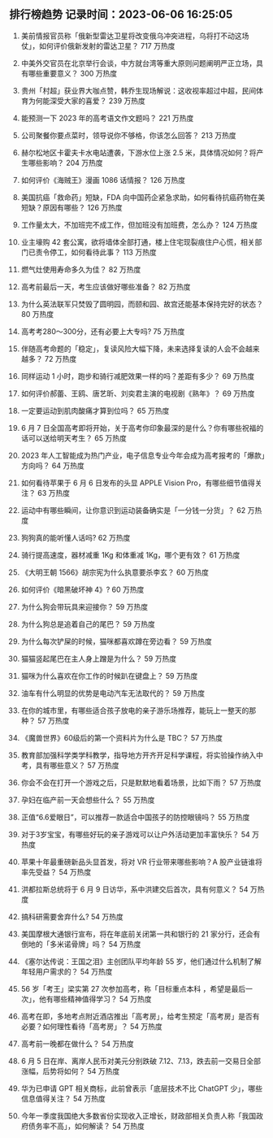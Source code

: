 
## 排行榜趋势 记录时间：2023-06-06 16:25:05
  
  1. 美前情报官员称「俄新型雷达卫星将改变俄乌冲突进程，乌将打不动这场仗」，如何评价俄新发射的雷达卫星？ 717 万热度
    
  2. 中美外交官员在北京举行会谈，中方就台湾等重大原则问题阐明严正立场，具有哪些重要意义？ 300 万热度
    
  3. 贵州「村超」获业界大咖点赞，韩乔生现场解说：这收视率超过中超，民间体育为何能深受大家的喜爱？ 239 万热度
    
  4. 能预测一下 2023 年的高考语文作文题吗？ 221 万热度
    
  5. 公司聚餐你要点菜时，领导说你不够格，你该怎么回答？ 213 万热度
    
  6. 赫尔松地区卡霍夫卡水电站遭袭，下游水位上涨 2.5 米，具体情况如何？将产生哪些影响？ 204 万热度
    
  7. 如何评价《海贼王》漫画 1086 话情报？ 126 万热度
    
  8. 美国抗癌「救命药」短缺，FDA 向中国药企紧急求助，如何看待抗癌药物在美短缺？原因有哪些？ 126 万热度
    
  9. 工作量太大，不加班完不成工作，但加班没有加班费，怎么办？ 124 万热度
    
  10. 业主壕购 42 套公寓，欲将墙体全部打通，楼上住宅现裂痕住户心慌，相关部门已责令停工，如何看待此事？ 113 万热度
    
  11. 燃气灶使用寿命多久为佳？ 82 万热度
    
  12. 高考前最后一天，考生应该做好哪些准备？ 82 万热度
    
  13. 为什么英法联军只焚毁了圆明园，而颐和园、故宫还能基本保持完好的状态？ 80 万热度
    
  14. 高考考280～300分，还有必要上大专吗? 75 万热度
    
  15. 伴随高考命题的「稳定」，复读风险大幅下降，未来选择复读的人会不会越来越多？ 72 万热度
    
  16. 同样运动 1 小时，跑步和骑行减肥效果一样的吗？差距有多少？ 69 万热度
    
  17. 如何评价郝蕾、王鸥、唐艺昕、刘奕君主演的电视剧《熟年》？ 69 万热度
    
  18. 一定要运动到肌肉酸痛才算到位吗？ 65 万热度
    
  19. 6 月 7 日全国高考即将开始，关于高考你印象最深的是什么？你有哪些祝福的话可以送给明天考生？ 65 万热度
    
  20. 2023 年人工智能成为热门产业，电子信息专业今年会成为高考报考的「爆款」方向吗？ 64 万热度
    
  21. 如何看待苹果于 6 月 6 日发布的头显 APPLE Vision Pro，有哪些细节值得关注？ 63 万热度
    
  22. 运动中有哪些瞬间，让你意识到运动装备确实是「一分钱一分货」？ 62 万热度
    
  23. 狗狗真的能听懂人话吗? 62 万热度
    
  24. 骑行提高速度，器材减重 1Kg 和体重减 1Kg，哪个更有效？ 61 万热度
    
  25. 《大明王朝 1566》胡宗宪为什么执意要杀李玄？ 60 万热度
    
  26. 如何评价《暗黑破坏神 4》? 60 万热度
    
  27. 为什么狗会带玩具来迎接你？ 59 万热度
    
  28. 为什么狗总是追着自己的尾巴？ 59 万热度
    
  29. 为什么每次铲屎的时候，猫咪都喜欢蹲在旁边看？ 59 万热度
    
  30. 猫猫竖起尾巴在主人身上蹭是为什么？ 59 万热度
    
  31. 猫咪为什么喜欢在你工作的时候趴在键盘上？ 59 万热度
    
  32. 油车有什么明显的优势是电动汽车无法取代的？ 59 万热度
    
  33. 在你的城市里，有哪些适合孩子放电的亲子游乐场推荐，能玩上一整天的那种？ 57 万热度
    
  34. 《魔兽世界》60级后的第一个资料片为什么是 TBC？ 57 万热度
    
  35. 教育部加强科学类学科教学，指导地方开齐开足科学课程，将实验操作纳入中考，具有哪些意义？ 57 万热度
    
  36. 你会不会在打开一个游戏之后，只是默默地看着场景，比如下雨？ 57 万热度
    
  37. 孕妇在临产前一天会想些什么？ 55 万热度
    
  38. 正值“6.6爱眼日”，可以推荐一款适合中国孩子的防控眼镜吗？ 55 万热度
    
  39. 对于3岁宝宝，有哪些好玩的亲子游戏可以让户外活动更加丰富快乐？ 54 万热度
    
  40. 苹果十年最重磅新品头显首发，将对 VR 行业带来哪些影响？A 股产业链谁将率先受益？ 54 万热度
    
  41. 洪都拉斯总统将于 6 月 9 日访华，系中洪建交后首次，具有何意义？ 54 万热度
    
  42. 搞科研需要舍弃什么? 54 万热度
    
  43. 美国摩根大通银行宣布，将在年底前关闭第一共和银行的 21 家分行，还会有倒地的「多米诺骨牌」吗？ 54 万热度
    
  44. 《塞尔达传说：王国之泪》主创团队平均年龄 55 岁，他们通过什么机制了解年轻用户需求的？ 54 万热度
    
  45. 56 岁「考王」梁实第 27 次参加高考，称「目标重点本科 ，希望是最后一次」，他有哪些精神值得学习？ 54 万热度
    
  46. 高考在即，多地考点附近酒店推出「高考房」，给考生预定「高考房」是否有必要？如何理性看待「高考房」？ 54 万热度
    
  47. 高考前一晚都在做什么？ 54 万热度
    
  48. 6 月 5 日在岸、离岸人民币对美元分别跌破 7.12、7.13，跌去前一交易日全部涨幅，后势将如何？ 54 万热度
    
  49. 华为已申请 GPT 相关商标，此前曾表示「底层技术不比 ChatGPT 少」，哪些信息值得关注？ 54 万热度
    
  50. 今年一季度我国绝大多数省份实现收入正增长，财政部相关负责人称「我国政府债务率不高」，如何解读？ 54 万热度
    